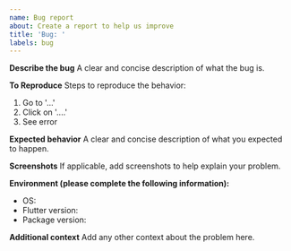 ```yaml
---
name: Bug report
about: Create a report to help us improve
title: 'Bug: '
labels: bug
---
```


**Describe the bug**
A clear and concise description of what the bug is.

**To Reproduce**
Steps to reproduce the behavior:
1. Go to '...'
2. Click on '....'
3. See error

**Expected behavior**
A clear and concise description of what you expected to happen.

**Screenshots**
If applicable, add screenshots to help explain your problem.

**Environment (please complete the following information):**
- OS: 
- Flutter version: 
- Package version: 

**Additional context**
Add any other context about the problem here.